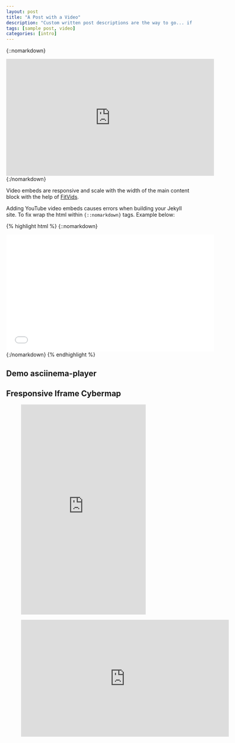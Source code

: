 ```yaml
---
layout: post
title: "A Post with a Video"
description: "Custom written post descriptions are the way to go... if you're not lazy."
tags: [sample post, video]
categories: [intro]
---
```


{::nomarkdown}
<iframe width="560" height="315" src="https://www.youtube.com/embed/OXFCSBdJUx8" frameborder="0" allowfullscreen></iframe>
{:/nomarkdown}

Video embeds are responsive and scale with the width of the main content block with the help of [FitVids](http://fitvidsjs.com/).


<!-- more -->


Adding YouTube video embeds causes errors when building your Jekyll site. To fix wrap the html within `{::nomarkdown}` tags. Example below:

{% highlight html %}
{::nomarkdown}
<iframe width="560" height="315" src="//www.youtube.com/embed/SU3kYxJmWuQ" frameborder="0" allowfullscreen></iframe>
{:/nomarkdown}
{% endhighlight %}

## Demo asciinema-player

<asciinema-player src="/asciinema/fire.json" id="asciicast-14" ></asciinema-player>


## Fresponsive Iframe Cybermap


<figure class="half center">

<iframe src="https://cybermap.kaspersky.com/" frameborder="0" scrolling="no" width="336" height="566"></iframe>

</figure>

<figure class="half center">

<iframe src="https://awstats.linuxtribe.fr/suspicious/" frameborder="0" scrolling="no" width="560" height="315"></iframe>

</figure>








